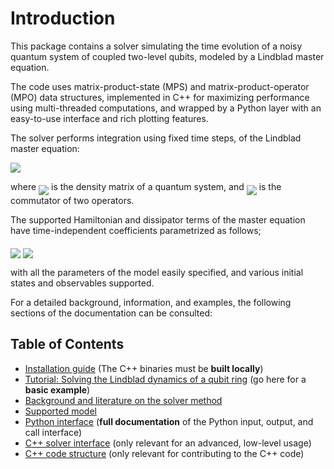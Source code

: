 # Introduction

This package contains a solver simulating the time evolution of a noisy quantum system of coupled two-level qubits, modeled by a Lindblad master equation.

The code uses matrix-product-state (MPS) and matrix-product-operator (MPO) data structures, implemented in C++ for maximizing performance using multi-threaded computations, and wrapped by a Python layer with an easy-to-use interface and rich plotting features.

The solver performs integration using fixed time steps, of the Lindblad master equation:

<img src="https://render.githubusercontent.com/render/math?math=\frac{\partial}{\partial t}\rho = -\frac{i}{\hbar}[H,\rho]%2b\mathcal{D}[\rho]">

where <img src="https://render.githubusercontent.com/render/math?math=\rho" style="vertical-align:bottom"> is the density matrix of a quantum system, and
<img src="https://render.githubusercontent.com/render/math?math=[\cdot,\cdot]" align=middle> is the commutator of two operators.

The supported Hamiltonian and dissipator terms of the master equation have time-independent coefficients parametrized as follows;

<img src="https://render.githubusercontent.com/render/math?math={H}/{\hbar} = \sum_{i}\frac{1}{2}\left(h_{z,i}\sigma_i^z  %2b h_{x,i}\sigma_i^x %2b h_{y,i}\sigma_i^y\right) %2b \frac{1}{2}\sum_{ i}^N\sum_{ j\neq i}^N \left(J_{ij}\sigma^x_i \sigma^x_{j} %2b J_{ij}\sigma^y_i \sigma^y_{j} %2b J_{ij}^z \sigma^z_i \sigma^z_{j}\right)" align=middle>

<img src="https://render.githubusercontent.com/render/math?math=\mathcal{D}[\rho] = \sum_i g_{0,i}\left(\sigma_i^%2b \rho\sigma_i^- - \frac{1}{2} \{\sigma_i^- \sigma_i^%2b,\rho\}\right) %2b \sum_i g_{1,i}\left( \sigma_i^-\rho \sigma_i^{%2b}-\frac{1}{2}\left\{\sigma_i^{%2b}\sigma_i^-,\rho\right\}\right) %2b \sum_i g_{2,i} \left(\sigma_i^z \rho\sigma_i^z - \rho\right)" style="vertical-align:bottom">

with all the parameters of the model easily specified, and various initial states and observables supported.

For a detailed background, information, and examples, the following sections of the documentation can be consulted:

## Table of Contents

* [Installation guide](INSTALL.md) (The C++ binaries must be **built locally**)
* [Tutorial: Solving the Lindblad dynamics of a qubit ring](docs/qubit_chain_tutorial.ipynb) (go here for a **basic example**)
* [Background and literature on the solver method](docs/background.md)
* [Supported model](docs/dynamical_model.md)
* [Python interface](docs/API_DOCS.md) (**full documentation** of the Python input, output, and call interface)
* [C++ solver interface](docs/cpp_solver_interface.md) (only relevant for an advanced, low-level usage)
* [C++ code structure](docs/cpp_code_structure.md) (only relevant for contributing to the C++ code)
